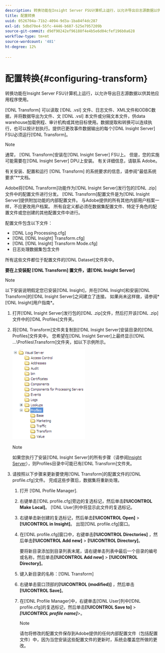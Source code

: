 ```yaml
---
description: 转换功能在Insight Server FSU计算机上运行，以允许导出日志源数据以供其他应用程序使用。
title: 配置转换
uuid: 0526704a-71b2-4094-9d3a-1ba84f4dc287
exl-id: 5dbd70e4-55fc-4446-b687-525e7957209b
source-git-commit: d9df90242ef96188f4e4b5e6d04cfef196b0a628
workflow-type: tm+mt
source-wordcount: '481'
ht-degree: 12%

---
```


# 配置转换{#configuring-transform}

转换功能在Insight Server FSU计算机上运行，以允许导出日志源数据以供其他应用程序使用。

[!DNL Transform] 可以读取 [!DNL .vsl] 文件、日志文件、XML文件和ODBC数据，并将数据导出为文件、文 [!DNL .vsl] 本文件或分隔文本文件，供data warehouse加载例程、审计机构或其他目标使用。数据提取和转换可以连续执行，也可以按计划执行。提供已更改事件数据输出的每个[!DNL Insight Server] FSU必须运行[!DNL Transform]。

>[!NOTE]
>
>通常， [!DNL Transform]安装在[!DNL Insight Server] FSU上。 但是，您的实施可能需要在[!DNL Insight Server] DPU上安装。 有关详细信息，请联系 Adobe。

有关安装、配置和运行 [!DNL Transform] 的系统要求的信息，请参阅“最低系统要求”**&#x200B;文档。

Adobe将[!DNL Transform]功能作为[!DNL Insight Server]发行包的[!DNL .zip]文件中的配置文件进行分发。 [!DNL Transform]配置文件是为[!DNL Insight Server]提供附加功能的内部配置文件。 与Adobe提供的所有其他内部用户档案一样，不应更改用户档案。 所有自定义都必须在数据集配置文件、特定于角色的配置文件或您创建的其他配置文件中进行。

配置文件包含以下文件：

* [!DNL Log Processing.cfg]
* [!DNL [!DNL Insight] Transform.cfg]
* [!DNL [!DNL Insight] Transform Mode.cfg]
* 日志处理数据集包含文件

所有这些文件都位于配置文件的[!DNL Dataset]文件夹中。

**要在上安装配 [!DNL Transform] 置文件，请[!DNL Insight Server]**

>[!NOTE]
>
>以下安装说明假定您已安装[!DNL Insight]，并在[!DNL Insight]和安装[!DNL Transform]的[!DNL Insight Server]之间建立了连接。 如果尚未这样做，请参阅* [!DNL Insight]用户指南*。

1. 打开[!DNL Insight Server]发行包的[!DNL .zip]文件，然后打开该[!DNL .zip]文件中的[!DNL Profiles]文件夹。
1. 将[!DNL Transform]文件夹复制到[!DNL Insight Server]安装目录的[!DNL Profiles]文件夹中。 您希望在[!DNL Insight Server]上最终显示[!DNL ...\Profiles\Transform]文件夹，如以下示例所示。

   ![步骤信息](assets/win_installTransformProfile.png)

   >[!NOTE]
   >
   >如果您执行了安装[!DNL Insight Server]的所有步骤（请参阅[Insight Server](../../../home/c-inst-svr/c-msr-server/c-msr-server.md)），则Profiles目录中可能已有[!DNL Transform]文件夹。

1. 请按照以下步骤来更新要使用[!DNL Transform]的配置文件的[!DNL profile.cfg]文件。 完成这些步骤后，数据集将重新处理。

   1. 打开 [!DNL Profile Manager].
   1. 右键单击[!DNL profile.cfg]旁边的复选标记，然后单击&#x200B;**[!UICONTROL Make Local]**。 [!DNL User]列中将显示此文件的复选标记。

   1. 右键单击新创建的复选标记，然后单击&#x200B;**[!UICONTROL Open]** > **[!UICONTROL in Insight]**。 出现[!DNL profile.cfg]窗口。

   1. 在[!DNL profile.cfg]窗口中，右键单击&#x200B;**[!UICONTROL Directories]** ，然后单击&#x200B;**[!UICONTROL Add new]** > **[!UICONTROL Directory]**。

      要将新目录添加到目录列表末尾，请右键单击列表中最后一个目录的编号或名称，然后单击&#x200B;**[!UICONTROL Add new]** > **[!UICONTROL Directory]**。

   1. 键入新目录的名称：[!DNL Transform]
   1. 右键单击窗口顶部的&#x200B;**[!UICONTROL (modified)]** ，然后单击&#x200B;**[!UICONTROL Save]**。

   1. 在[!DNL Profile Manager]中，右键单击[!DNL User]列中[!DNL profile.cfg]的复选标记，然后单击&#x200B;**[!UICONTROL Save to]** > ***[!UICONTROL profile name]**>*。

      >[!NOTE]
      >
      >请勿将修改的配置文件保存到Adobe提供的任何内部配置文件（包括配置文件）中，因为当您安装这些配置文件的更新时，系统会覆盖您所做的更改。
